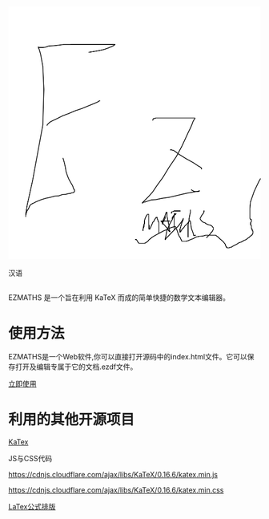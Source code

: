 ![logo](doc-resources/logo.png "logo")

汉语

##

EZMATHS 是一个旨在利用 KaTeX 而成的简单快捷的数学文本编辑器。

# 使用方法
EZMATHS是一个Web软件,你可以直接打开源码中的index.html文件。它可以保存打开及编辑专属于它的文档.ezdf文件。

[立即使用](https://yinfan121.github.io/EZMATHS-A-MATHS-TEXT-EDITOR/)

# 利用的其他开源项目

[KaTex](https://katex.org)


JS与CSS代码

https://cdnjs.cloudflare.com/ajax/libs/KaTeX/0.16.6/katex.min.js

https://cdnjs.cloudflare.com/ajax/libs/KaTeX/0.16.6/katex.min.css

[LaTex公式排版](https://www.latex-project.org/)
